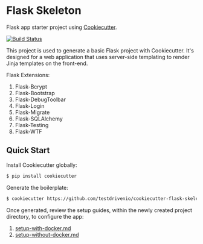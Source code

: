 # Flask Skeleton

Flask app starter project using [Cookiecutter](https://github.com/audreyr/cookiecutter).

[![Build Status](https://travis-ci.org/testdrivenio/cookiecutter-flask-skeleton.svg?branch=master)](https://travis-ci.org/testdrivenio/cookiecutter-flask-skeleton)

This project is used to generate a basic Flask project with Cookiecutter. It's designed for a web application that uses server-side templating to render Jinja templates on the front-end.

Flask Extensions:

1. Flask-Bcrypt
1. Flask-Bootstrap
1. Flask-DebugToolbar
1. Flask-Login
1. Flask-Migrate
1. Flask-SQLAlchemy
1. Flask-Testing
1. Flask-WTF

## Quick Start

Install Cookiecutter globally:

```sh
$ pip install cookiecutter
```

Generate the boilerplate:

```sh
$ cookiecutter https://github.com/testdrivenio/cookiecutter-flask-skeleton.git
```

Once generated, review the setup guides, within the newly created project directory, to configure the app:

1. [setup-with-docker.md](%7B%7Bcookiecutter.app_slug%7D%7D/setup-with-docker.md)
1. [setup-without-docker.md](%7B%7Bcookiecutter.app_slug%7D%7D/setup-without-docker.md)
